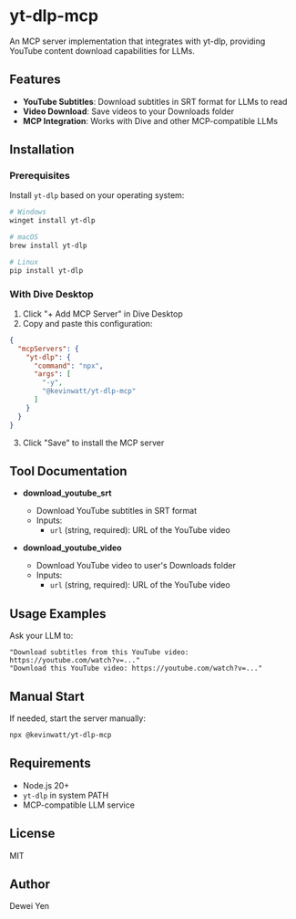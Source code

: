 # yt-dlp-mcp

An MCP server implementation that integrates with yt-dlp, providing YouTube content download capabilities for LLMs.

## Features

* **YouTube Subtitles**: Download subtitles in SRT format for LLMs to read
* **Video Download**: Save videos to your Downloads folder
* **MCP Integration**: Works with Dive and other MCP-compatible LLMs

## Installation

### Prerequisites

Install `yt-dlp` based on your operating system:

```bash
# Windows
winget install yt-dlp

# macOS
brew install yt-dlp

# Linux
pip install yt-dlp
```

### With Dive Desktop

1. Click "+ Add MCP Server" in Dive Desktop
2. Copy and paste this configuration:

```json
{
  "mcpServers": {
    "yt-dlp": {
      "command": "npx",
      "args": [
        "-y",
        "@kevinwatt/yt-dlp-mcp"
      ]
    }
  }
}
```
3. Click "Save" to install the MCP server

## Tool Documentation

* **download_youtube_srt**
  * Download YouTube subtitles in SRT format
  * Inputs:
    * `url` (string, required): URL of the YouTube video

* **download_youtube_video**
  * Download YouTube video to user's Downloads folder
  * Inputs:
    * `url` (string, required): URL of the YouTube video

## Usage Examples

Ask your LLM to:
```
"Download subtitles from this YouTube video: https://youtube.com/watch?v=..."
"Download this YouTube video: https://youtube.com/watch?v=..."
```

## Manual Start

If needed, start the server manually:
```bash
npx @kevinwatt/yt-dlp-mcp
```

## Requirements

* Node.js 20+
* `yt-dlp` in system PATH
* MCP-compatible LLM service

## License

MIT

## Author

Dewei Yen

